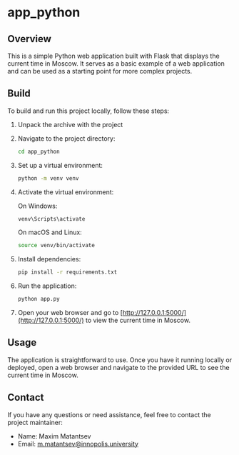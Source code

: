 # app_python

## Overview

This is a simple Python web application built with Flask that displays the current time
in Moscow. It serves as a basic example of a web application and can be used as a
starting point for more complex projects.

## Build

To build and run this project locally, follow these steps:

1. Unpack the archive with the project

2. Navigate to the project directory:

   ```bash
   cd app_python
   ```

3. Set up a virtual environment:

   ```bash
   python -m venv venv
   ```

4. Activate the virtual environment:

   On Windows:

   ```bash
   venv\Scripts\activate
   ```

   On macOS and Linux:

   ```bash
   source venv/bin/activate
   ```

5. Install dependencies:

   ```bash
   pip install -r requirements.txt
   ```

6. Run the application:

   ```bash
   python app.py
   ```

7. Open your web browser and go to [http://127.0.0.1:5000/](http://127.0.0.1:5000/) to
   view the current time in Moscow.

## Usage

The application is straightforward to use. Once you have it running locally or deployed,
open a web browser and navigate to the provided URL to see the current time in Moscow.

## Contact

If you have any questions or need assistance, feel free to contact the project
maintainer:

- Name: Maxim Matantsev
- Email: m.matantsev@innopolis.university
